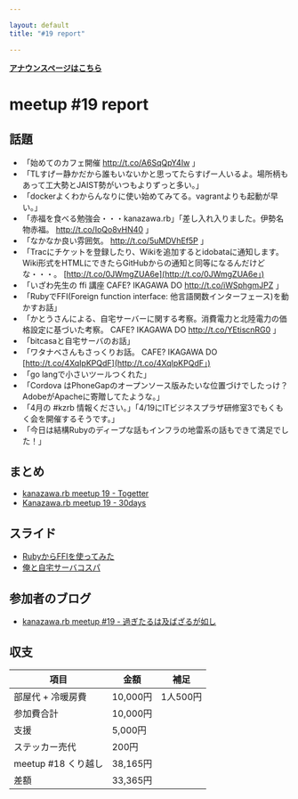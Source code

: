 ```yaml
---

layout: default
title: "#19 report"

---
```


<p> <a href="./"><strong>アナウンスページはこちら</strong></a></p>

meetup #19 report
==================

話題
----

-   「始めてのカフェ開催 <http://t.co/A6SqQpY4Iw> 」
-   「TLすげー静かだから誰もいないかと思ってたらすげー人いるよ。場所柄もあって工大勢とJAIST勢がいつもよりずっと多い。」
-   「dockerよくわからんなりに使い始めてみてる。vagrantよりも起動が早い。」
-   「赤福を食べる勉強会・・・kanazawa.rb」「差し入れ入りました。伊勢名物赤福。 <http://t.co/IoQo8vHN40> 」
-   「なかなか良い雰囲気。 <http://t.co/5uMDVhEf5P> 」
-   「Tracにチケットを登録したり、Wikiを追加するとidobataに通知します。Wiki形式をHTMLにできたらGitHubからの通知と同等になるんだけどな・・・。 [http://t.co/0JWmgZUA6e](http://t.co/0JWmgZUA6e」)
-   「いざわ先生の ffi 講座 CAFE? IKAGAWA DO <http://t.co/iWSphgmJPZ> 」
-   「RubyでFFI(Foreign function interface: 他言語関数インターフェース)を動かすお話」
-   「かとうさんによる、自宅サーバーに関する考察。消費電力と北陸電力の価格設定に基づいた考察。 CAFE? IKAGAWA DO <http://t.co/YEtiscnRG0> 」
-   「bitcasaと自宅サーバのお話」
-   「ワタナベさんもさっくりお話。 CAFE? IKAGAWA DO [http://t.co/4XqIpKPQdF](http://t.co/4XqIpKPQdF」)
-   「go langで小さいツールつくれた」
-   「Cordova はPhoneGapのオープンソース版みたいな位置づけでしたっけ？ AdobeがApacheに寄贈してたような。」
-   「4月の #kzrb 情報ください。」「4/19にITビジネスプラザ研修室3でもくもく会を開催するそうです。」
-   「今日は結構Rubyのディープな話もインフラの地雷系の話もできて満足でした！」

まとめ
------

-   [kanazawa.rb meetup 19 - Togetter](http://togetter.com/li/642843)
-   [Kanazawa.rb meetup 19 - 30days](http://30d.jp/kzrb/9)

スライド
--------

-   [RubyからFFIを使ってみた](http://t.co/Ypljcwa4U2)
-   [俺と自宅サーバコスパ](http://www.slideshare.net/pharaohkj/ss-32339680)

参加者のブログ
--------------

-   [kanazawa.rb meetup #19 - 過ぎたるは及ばざるが如し](http://cotton-desu.hatenablog.com/entry/2014/03/17/230224)

収支
----

 | 項目                   | 金額       | 補足       |
 | ---------------------- | ---------- | ---------- |
 | 部屋代 + 冷暖房費      | 10,000円   | 1人500円   |
 | 参加費合計             | 10,000円   |            |
 | 支援                   | 5,000円    |            |
 | ステッカー売代         | 200円      |            |
 | meetup #18 くり越し    | 38,165円   |            |
 | 差額                   | 33,365円   |            |


